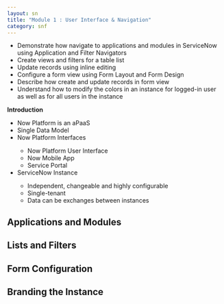 ```yaml
---
layout: sn
title: "Module 1 : User Interface & Navigation"
category: snf
---
```


<ul>
  <li>Demonstrate how navigate to applications and modules in ServiceNow using Application and Filter Navigators</li>
  <li>Create views and filters for a table list</li>
  <li>Update records using inline editing</li>
  <li>Configure a form view using Form Layout and Form Design</li>
  <li>Describe how create and update records in form view</li>
  <li>Understand how to modify the colors in an instance for logged-in user as well as for all users in the instance</li>
</ul>

<p style="text-align: justify;"><strong>Introduction</strong></p>

<ul>
  <li>Now Platform is an aPaaS</li>
  <li>Single Data Model</li>
  <li>Now Platform Interfaces</li>
  <ul>
    <li>Now Platform User Interface</li>
    <li>Now Mobile App</li>
    <li>Service Portal</li>
  </ul>
  <li>ServiceNow Instance</li>
  <ul>
    <li>Independent, changeable and highly configurable</li>
    <li>Single-tenant</li>
    <li>Data can be exchanges between instances</li>
  </ul>
</ul>

<h2>Applications and Modules</h2>

<p style="text-align: justify;">
  
</p>

<h2>Lists and Filters</h2>
<h2>Form Configuration</h2>
<h2>Branding the Instance</h2>

